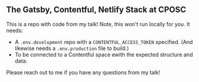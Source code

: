 ## The Gatsby, Contentful, Netlify Stack at CPOSC

This is a repo with code from my talk! Note, this won't run locally for you. It needs:

- A `.env.development` repo with a `CONTENTFUL_ACCESS_TOKEN` specified. (And likewise needs a `.env.production` file to build.)
- To be connected to a Contentful space ewith the expected structure and data.

Please reach out to me if you have any questions from my talk!